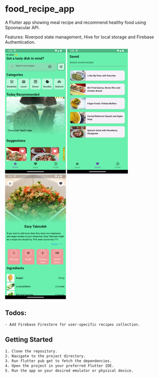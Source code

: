 # food_recipe_app

A Flutter app showing meal recipe and recommend healthy food using Spoonacular API.

Features: Riverpod state management, Hive for local storage and Firebase Authentication.
 
<p align='left'>
  <img src='ss_2.png' width=200 />
  <img src='ss_1.png' width=200 />
  <img src='ss_3.png' width=200 />
</>

## Todos:
    - Add Firebase Firestore for user-specific recipes collection.
    

## Getting Started
    1. Clone the repository.
    2. Navigate to the project directory.
    3. Run flutter pub get to fetch the dependencies.
    4. Open the project in your preferred Flutter IDE.
    5. Run the app on your desired emulator or physical device.